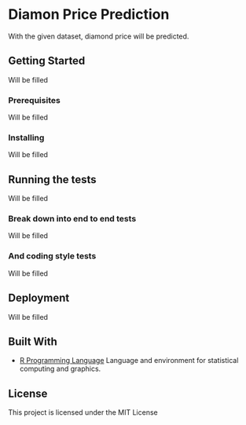 # Diamon Price Prediction

With the given dataset, diamond price will be predicted.

## Getting Started

Will be filled

### Prerequisites

Will be filled


### Installing

Will be filled

## Running the tests

Will be filled

### Break down into end to end tests

Will be filled

### And coding style tests

Will be filled

## Deployment

Will be filled

## Built With

* [R Programming Language](https://www.r-project.org/about.html) Language and environment for statistical computing and graphics.


## License

This project is licensed under the MIT License

